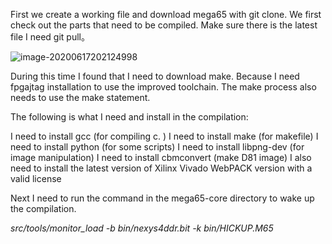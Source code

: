 First we create a working file and download mega65 with git clone. We first check out the parts that need to be compiled. Make sure there is the latest file I need git pull。

![image-20200617202124998](C:\Users\huanghaozhe\AppData\Roaming\Typora\typora-user-images\image-20200617202124998.png)

During this time I found that I need to download make. Because I need fpgajtag installation to use the improved toolchain. The make process also needs to use the make statement.

The following is what I need and install in the compilation:

I need to install gcc (for compiling c. )
I need to install make (for makefile)
I need to install python (for some scripts)
I need to install libpng-dev (for image manipulation)
I need to install cbmconvert (make D81 image)
I also need to install the latest version of Xilinx Vivado WebPACK version with a valid license

Next I need to run the command in the mega65-core directory to wake up the compilation.

*src/tools/monitor_load -b bin/nexys4ddr.bit -k bin/HICKUP.M65*